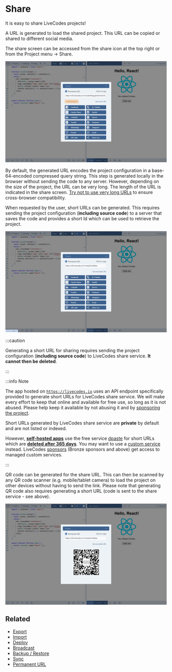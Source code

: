 # Share

It is easy to share LiveCodes projects!

A URL is generated to load the shared project. This URL can be copied or shared to different social media.

The share screen can be accessed from the share icon at the top right or from the Project menu → Share.

![LiveCodes Share](../../static/img/screenshots/share-1.jpg)

By default, the generated URL encodes the project configuration in a base-64-encoded compressed query string. This step is generated locally in the browser without sending the code to any server. However, depending on the size of the project, the URL can be very long. The length of the URL is indicated in the share screen. [Try not to use very long URLs](https://stackoverflow.com/questions/417142/what-is-the-maximum-length-of-a-url-in-different-browsers) to ensure cross-browser compatibility.

When requested by the user, short URLs can be generated. This requires sending the project configuration (**including source code**) to a server that saves the code and provides a short Id which can be used to retrieve the project.

![LiveCodes Share - short URL](../../static/img/screenshots/share-2.jpg)

:::caution

Generating a short URL for sharing requires sending the project configuration (**including source code**) to LiveCodes share service. **It cannot then be deleted**.

:::

:::info Note

The app hosted on [`https://livecodes.io`](https://livecodes.io) uses an API endpoint specifically provided to generate short URLs for LiveCodes share service. We will make every effort to keep that online and available for free use, so long as it is not abused. Please help keep it available by not abusing it and by [sponsoring the project](../sponsor.md).

Short URLs generated by LiveCodes share service are **private** by default and are not listed or indexed.

However, [**self-hosted apps**](./self-hosting.md) use the free service [dpaste](https://dpaste.com/) for short URLs which are [**deleted after 365 days**](https://dpaste.com/help). You may want to use a [custom service](../advanced/services.md) instead. LiveCodes [sponsors](../sponsor.md) (Bronze sponsors and above) get access to managed custom services.

:::

QR code can be generated for the share URL. This can then be scanned by any QR code scanner (e.g. mobile/tablet camera) to load the project on other devices without having to send the link. Please note that generating QR code also requires generating a short URL (code is sent to the share service - see above).

![LiveCodes Share - QR code](../../static/img/screenshots/share-3.jpg)

## Related

- [Export](./export.md)
- [Import](./import.md)
- [Deploy](./deploy.md)
- [Broadcast](./broadcast.md)
- [Backup / Restore](./backup-restore.md)
- [Sync](./sync.md)
- [Permanent URL](./permanent-url.md)
